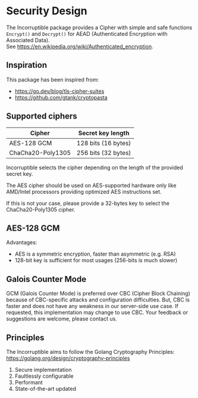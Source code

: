 # Security Design

The Incorruptible package provides a Cipher
with simple and safe functions `Encrypt()` and `Decrypt()` for
AEAD (Authenticated Encryption with Associated Data).  
See <https://en.wikipedia.org/wiki/Authenticated_encryption>.

## Inspiration

This package has been inspired from:

- <https://go.dev/blog/tls-cipher-suites>
- <https://github.com/gtank/cryptopasta>

## Supported ciphers

Cipher            | Secret key length
------------------|--------------------
AES-128 GCM       | 128 bits (16 bytes)
ChaCha20-Poly1305 | 256 bits (32 bytes)

Incorruptible selects the cipher depending on the length of the provided secret key.

The AES cipher should be used on AES-supported hardware only
like AMD/Intel processors providing optimized AES instructions set.

If this is not your case, please provide a 32-bytes key
to select the ChaCha20-Poly1305 cipher.

## AES-128 GCM

Advantages:

- AES is a symmetric encryption, faster than asymmetric (e.g. RSA)
- 128-bit key is sufficient for most usages (256-bits is much slower)

## Galois Counter Mode

GCM (Galois Counter Mode) is preferred over CBC (Cipher Block Chaining)
because of CBC-specific attacks and configuration difficulties.
But, CBC is faster and does not have any weakness in our server-side use case.
If requested, this implementation may change to use CBC.
Your feedback or suggestions are welcome, please contact us.

## Principles

The Incorruptible aims to follow the Golang Cryptography Principles:  
<https://golang.org/design/cryptography-principles>

1. Secure implementation
2. Faultlessly configurable
3. Performant
4. State-of-the-art updated
